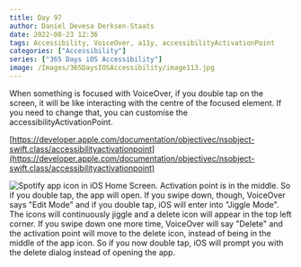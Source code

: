 ```yaml
---
title: Day 97
author: Daniel Devesa Derksen-Staats
date: 2022-08-23 12:36
tags: Accessibility, VoiceOver, a11y, accessibilityActivationPoint
categories: ["Accessibility"]
series: ["365 Days iOS Accessibility"]
image: /Images/365DaysIOSAccessibility/image113.jpg
---
```


When something is focused with VoiceOver, if you double tap on the screen, it will be like interacting with the centre of the focused element. If you need to change that, you can customise the accessibilityActivationPoint. 

[https://developer.apple.com/documentation/objectivec/nsobject-swift.class/accessibilityactivationpoint](https://developer.apple.com/documentation/objectivec/nsobject-swift.class/accessibilityactivationpoint)

![Spotify app icon in iOS Home Screen. Activation point is in the middle. So if you double tap, the app will open. If you swipe down, though, VoiceOver says "Edit Mode" and if you double tap, iOS will enter into "Jiggle Mode". The icons will continuously jiggle and a delete icon will appear in the top left corner. If you swipe down one more time, VoiceOver will say "Delete" and the activation point will move to the delete icon, instead of being in the middle of the app icon. So if you now double tap, iOS will prompt you with the delete dialog instead of opening the app.](/Images/365DaysIOSAccessibility/image113.jpg)